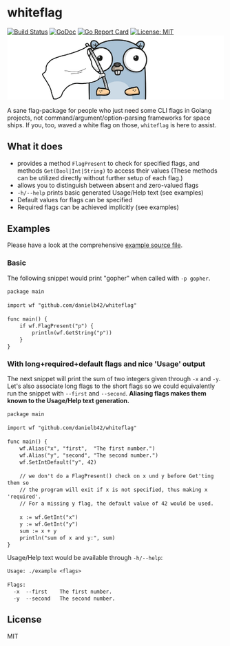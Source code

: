 # whiteflag

[![Build Status](https://travis-ci.com/danielb42/whiteflag.svg?branch=master)](https://travis-ci.com/danielb42/whiteflag)
[![GoDoc](https://godoc.org/github.com/danielb42/whiteflag?status.svg)](https://godoc.org/github.com/danielb42/whiteflag) 
[![Go Report Card](https://goreportcard.com/badge/github.com/danielb42/whiteflag)](https://goreportcard.com/report/github.com/danielb42/whiteflag) 
[![License: MIT](https://img.shields.io/badge/License-MIT-yellow.svg)](https://opensource.org/licenses/MIT)  
![Whiteflag Gopher](whiteflag.png)

A sane flag-package for people who just need some CLI flags in Golang projects, not command/argument/option-parsing frameworks for space ships. If you, too, waved a white flag on those, `whiteflag` is here to assist.

## What it does
- provides a method `FlagPresent` to check for specified flags, and methods `Get(Bool|Int|String)` to access their values 
(These methods can be utilized directly without further setup of each flag.) 
- allows you to distinguish between absent and zero-valued flags
- `-h/--help` prints basic generated Usage/Help text (see examples)
- Default values for flags can be specified
- Required flags can be achieved implicitly (see examples)

## Examples
Please have a look at the comprehensive [example source file](example/example.go).  

### Basic
The following snippet would print "gopher" when called with `-p gopher`.
```golang
package main

import wf "github.com/danielb42/whiteflag"

func main() {
    if wf.FlagPresent("p") {
        println(wf.GetString("p"))
    }
}
```

### With long+required+default flags and nice 'Usage' output
The next snippet will print the sum of two integers given through `-x` and `-y`.  
Let's also associate long flags to the short flags so we could equivalently run the snippet with `--first` and `--second`. **Aliasing flags makes them known to the Usage/Help text generation.**  

```golang
package main

import wf "github.com/danielb42/whiteflag"

func main() {
    wf.Alias("x", "first",  "The first number.")
    wf.Alias("y", "second", "The second number.")
    wf.SetIntDefault("y", 42)

    // we don't do a FlagPresent() check on x und y before Get'ting them so 
    // the program will exit if x is not specified, thus making x 'required'.
    // For a missing y flag, the default value of 42 would be used.

    x := wf.GetInt("x")
    y := wf.GetInt("y")
    sum := x + y
    println("sum of x and y:", sum)
}
```

Usage/Help text would be available through `-h/--help`:

```
Usage: ./example <flags>

Flags:
  -x  --first    The first number.
  -y  --second   The second number.
```

## License
MIT
